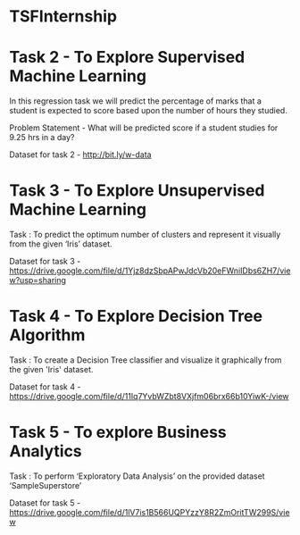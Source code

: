 # TSFInternship

# Task 2 - To Explore Supervised Machine Learning

In this regression task we will predict the percentage of marks that a student is expected to score based upon the number of hours they studied. 

Problem Statement - What will be predicted score if a student studies for 9.25 hrs in a day?

Dataset for task 2 - http://bit.ly/w-data

# Task 3 - To Explore Unsupervised Machine Learning

Task : To predict the optimum number of clusters and represent it visually from the given ‘Iris’ dataset.

Dataset for task 3 - https://drive.google.com/file/d/1Yjz8dzSbpAPwJdcVb20eFWniIDbs6ZH7/view?usp=sharing

# Task 4 - To Explore Decision Tree Algorithm

Task : To create a Decision Tree classifier and visualize it graphically from the given 'Iris' dataset.

Dataset for task 4 - https://drive.google.com/file/d/11Iq7YvbWZbt8VXjfm06brx66b10YiwK-/view

# Task 5 - To explore Business Analytics

Task : To perform ‘Exploratory Data Analysis’ on the provided dataset ‘SampleSuperstore’

Dataset for task 5 - https://drive.google.com/file/d/1lV7is1B566UQPYzzY8R2ZmOritTW299S/view
